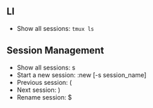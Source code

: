 LI
---
  * Show all sessions: `tmux ls`

Session Management
------------------
  * Show all sessions:     s
  * Start a new session:   :new [-s session_name]
  * Previous session:      (
  * Next session:          )
  * Rename session:        $
